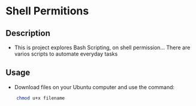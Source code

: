 # Shell Permitions
## Description
- This is project explores Bash Scripting, on shell permission... There are varios scripts to automate everyday tasks

## Usage
- Download files on your Ubuntu computer and use the command:
```bash
    chmod u+x filename
```
